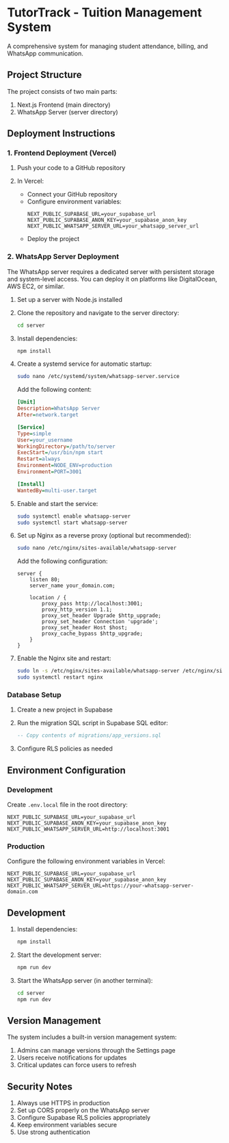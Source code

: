# TutorTrack - Tuition Management System

A comprehensive system for managing student attendance, billing, and WhatsApp communication.

## Project Structure

The project consists of two main parts:
1. Next.js Frontend (main directory)
2. WhatsApp Server (server directory)

## Deployment Instructions

### 1. Frontend Deployment (Vercel)

1. Push your code to a GitHub repository

2. In Vercel:
   - Connect your GitHub repository
   - Configure environment variables:
     ```
     NEXT_PUBLIC_SUPABASE_URL=your_supabase_url
     NEXT_PUBLIC_SUPABASE_ANON_KEY=your_supabase_anon_key
     NEXT_PUBLIC_WHATSAPP_SERVER_URL=your_whatsapp_server_url
     ```
   - Deploy the project

### 2. WhatsApp Server Deployment

The WhatsApp server requires a dedicated server with persistent storage and system-level access. You can deploy it on platforms like DigitalOcean, AWS EC2, or similar.

1. Set up a server with Node.js installed

2. Clone the repository and navigate to the server directory:
   ```bash
   cd server
   ```

3. Install dependencies:
   ```bash
   npm install
   ```

4. Create a systemd service for automatic startup:
   ```bash
   sudo nano /etc/systemd/system/whatsapp-server.service
   ```
   Add the following content:
   ```ini
   [Unit]
   Description=WhatsApp Server
   After=network.target

   [Service]
   Type=simple
   User=your_username
   WorkingDirectory=/path/to/server
   ExecStart=/usr/bin/npm start
   Restart=always
   Environment=NODE_ENV=production
   Environment=PORT=3001

   [Install]
   WantedBy=multi-user.target
   ```

5. Enable and start the service:
   ```bash
   sudo systemctl enable whatsapp-server
   sudo systemctl start whatsapp-server
   ```

6. Set up Nginx as a reverse proxy (optional but recommended):
   ```bash
   sudo nano /etc/nginx/sites-available/whatsapp-server
   ```
   Add the following configuration:
   ```nginx
   server {
       listen 80;
       server_name your_domain.com;

       location / {
           proxy_pass http://localhost:3001;
           proxy_http_version 1.1;
           proxy_set_header Upgrade $http_upgrade;
           proxy_set_header Connection 'upgrade';
           proxy_set_header Host $host;
           proxy_cache_bypass $http_upgrade;
       }
   }
   ```

7. Enable the Nginx site and restart:
   ```bash
   sudo ln -s /etc/nginx/sites-available/whatsapp-server /etc/nginx/sites-enabled/
   sudo systemctl restart nginx
   ```

### Database Setup

1. Create a new project in Supabase

2. Run the migration SQL script in Supabase SQL editor:
   ```sql
   -- Copy contents of migrations/app_versions.sql
   ```

3. Configure RLS policies as needed

## Environment Configuration

### Development
Create `.env.local` file in the root directory:
```env
NEXT_PUBLIC_SUPABASE_URL=your_supabase_url
NEXT_PUBLIC_SUPABASE_ANON_KEY=your_supabase_anon_key
NEXT_PUBLIC_WHATSAPP_SERVER_URL=http://localhost:3001
```

### Production
Configure the following environment variables in Vercel:
```env
NEXT_PUBLIC_SUPABASE_URL=your_supabase_url
NEXT_PUBLIC_SUPABASE_ANON_KEY=your_supabase_anon_key
NEXT_PUBLIC_WHATSAPP_SERVER_URL=https://your-whatsapp-server-domain.com
```

## Development

1. Install dependencies:
   ```bash
   npm install
   ```

2. Start the development server:
   ```bash
   npm run dev
   ```

3. Start the WhatsApp server (in another terminal):
   ```bash
   cd server
   npm run dev
   ```

## Version Management

The system includes a built-in version management system:
1. Admins can manage versions through the Settings page
2. Users receive notifications for updates
3. Critical updates can force users to refresh

## Security Notes

1. Always use HTTPS in production
2. Set up CORS properly on the WhatsApp server
3. Configure Supabase RLS policies appropriately
4. Keep environment variables secure
5. Use strong authentication
